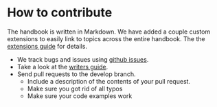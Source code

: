 # How to contribute

The handbook is written in Markdown. We have added a couple custom extensions to easily link to topics across the entire handbook. The the [extensions guide](https://github.com/fusetools/handbook-docs/blob/master/Markdown%20Extensions.txt) for details.

- We track bugs and issues using [github issues](https://github.com/fusetools/handbook-docs/issues).
- Take a look at the [writers guide](https://github.com/fusetools/handbook-docs/blob/master/Writer's%20Guidelines.txt).
- Send pull requests to the develop branch.
    - Include a description of the contents of your pull request.
    - Make sure you got rid of all typos
    - Make sure your code examples work
